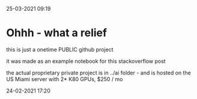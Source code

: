 25-03-2021 09:19

# Ohhh - what a relief

this is just a onetime PUBLIC github project

it was made as an example notebook for this stackoverflow post

the actual proprietary private project is in ../ai folder - and is hosted on the US Miami server with 2* K80 GPUs, $250 / mo

24-02-2021 17:20
